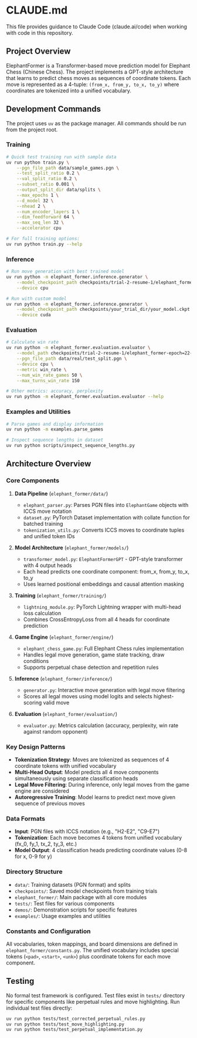 # CLAUDE.md

This file provides guidance to Claude Code (claude.ai/code) when working with code in this repository.

## Project Overview

ElephantFormer is a Transformer-based move prediction model for Elephant Chess (Chinese Chess). The project implements a GPT-style architecture that learns to predict chess moves as sequences of coordinate tokens. Each move is represented as a 4-tuple: `(from_x, from_y, to_x, to_y)` where coordinates are tokenized into a unified vocabulary.

## Development Commands

The project uses `uv` as the package manager. All commands should be run from the project root.

### Training
```bash
# Quick test training run with sample data
uv run python train.py \
    --pgn_file_path data/sample_games.pgn \
    --test_split_ratio 0.2 \
    --val_split_ratio 0.2 \
    --subset_ratio 0.001 \
    --output_split_dir data/splits \
    --max_epochs 1 \
    --d_model 32 \
    --nhead 2 \
    --num_encoder_layers 1 \
    --dim_feedforward 64 \
    --max_seq_len 32 \
    --accelerator cpu

# For full training options:
uv run python train.py --help
```

### Inference
```bash
# Run move generation with best trained model
uv run python -m elephant_former.inference.generator \
    --model_checkpoint_path checkpoints/trial-2-resume-1/elephant_former-epoch=22-val_loss=6.36.ckpt \
    --device cpu

# Run with custom model
uv run python -m elephant_former.inference.generator \
    --model_checkpoint_path checkpoints/your_trial_dir/your_model.ckpt \
    --device cuda
```

### Evaluation
```bash
# Calculate win rate
uv run python -m elephant_former.evaluation.evaluator \
    --model_path checkpoints/trial-2-resume-1/elephant_former-epoch=22-val_loss=6.36.ckpt \
    --pgn_file_path data/real/test_split.pgn \
    --device cpu \
    --metric win_rate \
    --num_win_rate_games 50 \
    --max_turns_win_rate 150

# Other metrics: accuracy, perplexity
uv run python -m elephant_former.evaluation.evaluator --help
```

### Examples and Utilities
```bash
# Parse games and display information
uv run python -m examples.parse_games

# Inspect sequence lengths in dataset
uv run python scripts/inspect_sequence_lengths.py
```

## Architecture Overview

### Core Components

1. **Data Pipeline** (`elephant_former/data/`)
   - `elephant_parser.py`: Parses PGN files into `ElephantGame` objects with ICCS move notation
   - `dataset.py`: PyTorch Dataset implementation with collate function for batched training
   - `tokenization_utils.py`: Converts ICCS moves to coordinate tuples and unified token IDs

2. **Model Architecture** (`elephant_former/models/`)
   - `transformer_model.py`: `ElephantFormerGPT` - GPT-style transformer with 4 output heads
   - Each head predicts one coordinate component: from_x, from_y, to_x, to_y
   - Uses learned positional embeddings and causal attention masking

3. **Training** (`elephant_former/training/`)
   - `lightning_module.py`: PyTorch Lightning wrapper with multi-head loss calculation
   - Combines CrossEntropyLoss from all 4 heads for coordinate prediction

4. **Game Engine** (`elephant_former/engine/`)
   - `elephant_chess_game.py`: Full Elephant Chess rules implementation
   - Handles legal move generation, game state tracking, draw conditions
   - Supports perpetual chase detection and repetition rules

5. **Inference** (`elephant_former/inference/`)
   - `generator.py`: Interactive move generation with legal move filtering
   - Scores all legal moves using model logits and selects highest-scoring valid move

6. **Evaluation** (`elephant_former/evaluation/`)
   - `evaluator.py`: Metrics calculation (accuracy, perplexity, win rate against random opponent)

### Key Design Patterns

- **Tokenization Strategy**: Moves are tokenized as sequences of 4 coordinate tokens with unified vocabulary
- **Multi-Head Output**: Model predicts all 4 move components simultaneously using separate classification heads
- **Legal Move Filtering**: During inference, only legal moves from the game engine are considered
- **Autoregressive Training**: Model learns to predict next move given sequence of previous moves

### Data Formats

- **Input**: PGN files with ICCS notation (e.g., "H2-E2", "C9-E7")
- **Tokenization**: Each move becomes 4 tokens from unified vocabulary (fx_0, fy_1, tx_2, ty_3, etc.)
- **Model Output**: 4 classification heads predicting coordinate values (0-8 for x, 0-9 for y)

### Directory Structure

- `data/`: Training datasets (PGN format) and splits
- `checkpoints/`: Saved model checkpoints from training trials
- `elephant_former/`: Main package with all core modules
- `tests/`: Test files for various components
- `demos/`: Demonstration scripts for specific features
- `examples/`: Usage examples and utilities

### Constants and Configuration

All vocabularies, token mappings, and board dimensions are defined in `elephant_former/constants.py`. The unified vocabulary includes special tokens (`<pad>`, `<start>`, `<unk>`) plus coordinate tokens for each move component.

## Testing

No formal test framework is configured. Test files exist in `tests/` directory for specific components like perpetual rules and move highlighting. Run individual test files directly:

```bash
uv run python tests/test_corrected_perpetual_rules.py
uv run python tests/test_move_highlighting.py
uv run python tests/test_perpetual_implementation.py
```